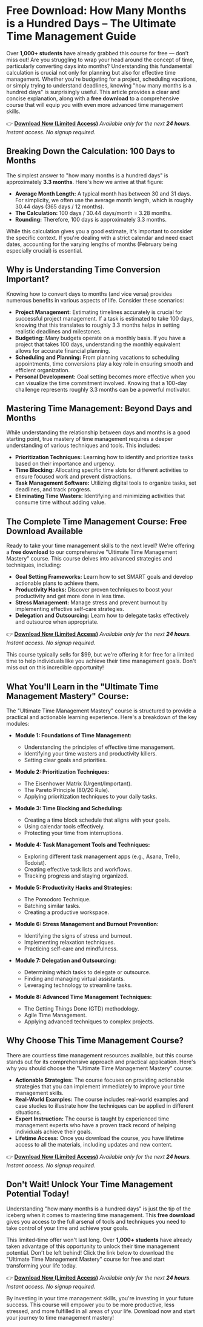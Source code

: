 # Free Download: How Many Months is a Hundred Days – The Ultimate Time Management Guide

Over **1,000+ students** have already grabbed this course for free — don’t miss out! Are you struggling to wrap your head around the concept of time, particularly converting days into months? Understanding this fundamental calculation is crucial not only for planning but also for effective time management. Whether you're budgeting for a project, scheduling vacations, or simply trying to understand deadlines, knowing "how many months is a hundred days" is surprisingly useful. This article provides a clear and concise explanation, along with a **free download** to a comprehensive course that will equip you with even more advanced time management skills.

👉 [**Download Now (Limited Access)**](https://udemywork.com/how-many-months-is-a-hundred-days)
_Available only for the next **24 hours**. Instant access. No signup required._

## Breaking Down the Calculation: 100 Days to Months

The simplest answer to "how many months is a hundred days" is approximately **3.3 months**. Here's how we arrive at that figure:

*   **Average Month Length:** A typical month has between 30 and 31 days. For simplicity, we often use the average month length, which is roughly 30.44 days (365 days / 12 months).
*   **The Calculation:** 100 days / 30.44 days/month = 3.28 months.
*   **Rounding:** Therefore, 100 days is approximately 3.3 months.

While this calculation gives you a good estimate, it's important to consider the specific context. If you're dealing with a strict calendar and need exact dates, accounting for the varying lengths of months (February being especially crucial) is essential.

## Why is Understanding Time Conversion Important?

Knowing how to convert days to months (and vice versa) provides numerous benefits in various aspects of life. Consider these scenarios:

*   **Project Management:** Estimating timelines accurately is crucial for successful project management. If a task is estimated to take 100 days, knowing that this translates to roughly 3.3 months helps in setting realistic deadlines and milestones.
*   **Budgeting:** Many budgets operate on a monthly basis. If you have a project that takes 100 days, understanding the monthly equivalent allows for accurate financial planning.
*   **Scheduling and Planning:** From planning vacations to scheduling appointments, time conversions play a key role in ensuring smooth and efficient organization.
*   **Personal Development:** Goal setting becomes more effective when you can visualize the time commitment involved. Knowing that a 100-day challenge represents roughly 3.3 months can be a powerful motivator.

## Mastering Time Management: Beyond Days and Months

While understanding the relationship between days and months is a good starting point, true mastery of time management requires a deeper understanding of various techniques and tools. This includes:

*   **Prioritization Techniques:** Learning how to identify and prioritize tasks based on their importance and urgency.
*   **Time Blocking:** Allocating specific time slots for different activities to ensure focused work and prevent distractions.
*   **Task Management Software:** Utilizing digital tools to organize tasks, set deadlines, and track progress.
*   **Eliminating Time Wasters:** Identifying and minimizing activities that consume time without adding value.

## The Complete Time Management Course: Free Download Available

Ready to take your time management skills to the next level? We're offering a **free download** to our comprehensive "Ultimate Time Management Mastery" course. This course delves into advanced strategies and techniques, including:

*   **Goal Setting Frameworks:** Learn how to set SMART goals and develop actionable plans to achieve them.
*   **Productivity Hacks:** Discover proven techniques to boost your productivity and get more done in less time.
*   **Stress Management:** Manage stress and prevent burnout by implementing effective self-care strategies.
*   **Delegation and Outsourcing:** Learn how to delegate tasks effectively and outsource when appropriate.

👉 [**Download Now (Limited Access)**](https://udemywork.com/how-many-months-is-a-hundred-days)
_Available only for the next **24 hours**. Instant access. No signup required._

This course typically sells for $99, but we're offering it for free for a limited time to help individuals like you achieve their time management goals. Don't miss out on this incredible opportunity!

## What You'll Learn in the "Ultimate Time Management Mastery" Course:

The "Ultimate Time Management Mastery" course is structured to provide a practical and actionable learning experience. Here's a breakdown of the key modules:

*   **Module 1: Foundations of Time Management:**
    *   Understanding the principles of effective time management.
    *   Identifying your time wasters and productivity killers.
    *   Setting clear goals and priorities.

*   **Module 2: Prioritization Techniques:**
    *   The Eisenhower Matrix (Urgent/Important).
    *   The Pareto Principle (80/20 Rule).
    *   Applying prioritization techniques to your daily tasks.

*   **Module 3: Time Blocking and Scheduling:**
    *   Creating a time block schedule that aligns with your goals.
    *   Using calendar tools effectively.
    *   Protecting your time from interruptions.

*   **Module 4: Task Management Tools and Techniques:**
    *   Exploring different task management apps (e.g., Asana, Trello, Todoist).
    *   Creating effective task lists and workflows.
    *   Tracking progress and staying organized.

*   **Module 5: Productivity Hacks and Strategies:**
    *   The Pomodoro Technique.
    *   Batching similar tasks.
    *   Creating a productive workspace.

*   **Module 6: Stress Management and Burnout Prevention:**
    *   Identifying the signs of stress and burnout.
    *   Implementing relaxation techniques.
    *   Practicing self-care and mindfulness.

*   **Module 7: Delegation and Outsourcing:**
    *   Determining which tasks to delegate or outsource.
    *   Finding and managing virtual assistants.
    *   Leveraging technology to streamline tasks.

*   **Module 8: Advanced Time Management Techniques:**
    *   The Getting Things Done (GTD) methodology.
    *   Agile Time Management.
    *   Applying advanced techniques to complex projects.

## Why Choose This Time Management Course?

There are countless time management resources available, but this course stands out for its comprehensive approach and practical application. Here's why you should choose the "Ultimate Time Management Mastery" course:

*   **Actionable Strategies:** The course focuses on providing actionable strategies that you can implement immediately to improve your time management skills.
*   **Real-World Examples:** The course includes real-world examples and case studies to illustrate how the techniques can be applied in different situations.
*   **Expert Instruction:** The course is taught by experienced time management experts who have a proven track record of helping individuals achieve their goals.
*   **Lifetime Access:** Once you download the course, you have lifetime access to all the materials, including updates and new content.

👉 [**Download Now (Limited Access)**](https://udemywork.com/how-many-months-is-a-hundred-days)
_Available only for the next **24 hours**. Instant access. No signup required._

## Don't Wait! Unlock Your Time Management Potential Today!

Understanding "how many months is a hundred days" is just the tip of the iceberg when it comes to mastering time management. This **free download** gives you access to the full arsenal of tools and techniques you need to take control of your time and achieve your goals.

This limited-time offer won't last long. Over **1,000+ students** have already taken advantage of this opportunity to unlock their time management potential. Don't be left behind! Click the link below to download the "Ultimate Time Management Mastery" course for free and start transforming your life today.

👉 [**Download Now (Limited Access)**](https://udemywork.com/how-many-months-is-a-hundred-days)
_Available only for the next **24 hours**. Instant access. No signup required._

By investing in your time management skills, you're investing in your future success. This course will empower you to be more productive, less stressed, and more fulfilled in all areas of your life. Download now and start your journey to time management mastery!
